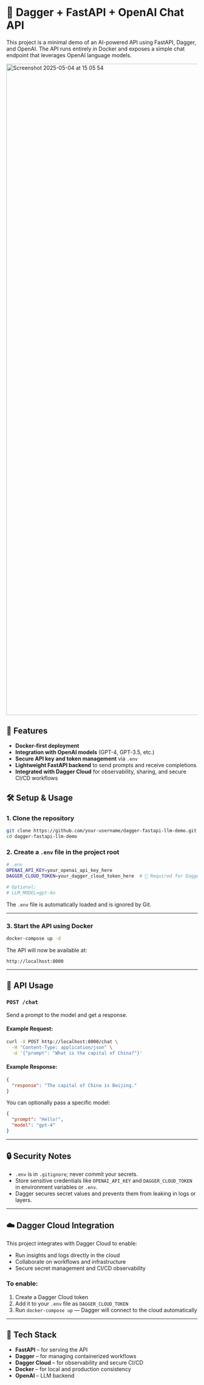 # 🧠 Dagger + FastAPI + OpenAI Chat API

This project is a minimal demo of an AI-powered API using FastAPI, Dagger, and OpenAI. The API runs entirely in Docker and exposes a simple chat endpoint that leverages OpenAI language models.

<img width="1710" alt="Screenshot 2025-05-04 at 15 05 54" src="https://github.com/user-attachments/assets/8033e815-1c23-4662-9041-8e59c23f225c" />

## 🚀 Features

- **Docker-first deployment**
- **Integration with OpenAI models** (GPT-4, GPT-3.5, etc.)
- **Secure API key and token management** via `.env`
- **Lightweight FastAPI backend** to send prompts and receive completions
- **Integrated with Dagger Cloud** for observability, sharing, and secure CI/CD workflows

## 🛠️ Setup & Usage

### 1. Clone the repository

```bash
git clone https://github.com/your-username/dagger-fastapi-llm-demo.git
cd dagger-fastapi-llm-demo
```

### 2. Create a `.env` file in the project root

```bash
# .env
OPENAI_API_KEY=your_openai_api_key_here
DAGGER_CLOUD_TOKEN=your_dagger_cloud_token_here  # 🔐 Required for Dagger Cloud

# Optional:
# LLM_MODEL=gpt-4o
```

The `.env` file is automatically loaded and is ignored by Git.

---

### 3. Start the API using Docker

```bash
docker-compose up -d
```

The API will now be available at:

```
http://localhost:8000
```

---

## 📡 API Usage

### `POST /chat`

Send a prompt to the model and get a response.

#### Example Request:

```bash
curl -X POST http://localhost:8000/chat \
  -H "Content-Type: application/json" \
  -d '{"prompt": "What is the capital of China?"}'
```

#### Example Response:

```json
{
  "response": "The capital of China is Beijing."
}
```

You can optionally pass a specific model:

```json
{
  "prompt": "Hello!",
  "model": "gpt-4"
}
```

---

## 🔒 Security Notes

- `.env` is in `.gitignore`; never commit your secrets.
- Store sensitive credentials like `OPENAI_API_KEY` and `DAGGER_CLOUD_TOKEN` in environment variables or `.env`.
- Dagger secures secret values and prevents them from leaking in logs or layers.

---

## ☁️ Dagger Cloud Integration

This project integrates with Dagger Cloud to enable:

- Run insights and logs directly in the cloud
- Collaborate on workflows and infrastructure
- Secure secret management and CI/CD observability

### To enable:

1. Create a Dagger Cloud token
2. Add it to your `.env` file as `DAGGER_CLOUD_TOKEN`
3. Run `docker-compose up` — Dagger will connect to the cloud automatically

---

## 🧩 Tech Stack

- **FastAPI** – for serving the API
- **Dagger** – for managing containerized workflows
- **Dagger Cloud** – for observability and secure CI/CD
- **Docker** – for local and production consistency
- **OpenAI** – LLM backend
